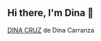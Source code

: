 ## Hi there, I'm Dina 👋

</div>
  </iframe loading="lazy" style="position: absolute; width: 100%; height: 100%; top: 0; left: 0; border: none; padding: 0;margin: 0;"
    src="https://www.canva.com/design/DAGhcxQSCo8/MD39k_eZQE9907Bdr1lVtg/view?embed" allowfullscreen="allowfullscreen" allow="fullscreen">
  </iframe>
</div>
<a href="https:&#x2F;&#x2F;www.canva.com&#x2F;design&#x2F;DAGhcxQSCo8&#x2F;MD39k_eZQE9907Bdr1lVtg&#x2F;view?utm_content=DAGhcxQSCo8&amp;utm_campaign=designshare&amp;utm_medium=embeds&amp;utm_source=link" target="_blank" rel="noopener">DINA CRUZ</a> de Dina Carranza
<!--# 💫 About Me:
<br>🌱 I’m currently learning the SOC Analyst path at RSM-US<br>


## 🌐 Socials:
[![LinkedIn](https://img.shields.io/badge/LinkedIn-%230077B5.svg?logo=linkedin&logoColor=white)](https://linkedin.com/in/Dina Cruz) 
# 📊 GitHub Stats:
![](https://github-readme-stats.vercel.app/api?username=Dina-Cruz&theme=tokyonight&hide_border=false&include_all_commits=false&count_private=false)<br/>
![](https://nirzak-streak-stats.vercel.app/?user=Dina-Cruz&theme=tokyonight&hide_border=false)<br/>
![](https://github-readme-stats.vercel.app/api/top-langs/?username=Dina-Cruz&theme=tokyonight&hide_border=false&include_all_commits=false&count_private=false&layout=compact)

## 🏆 GitHub Trophies
![](https://github-profile-trophy.vercel.app/?username=Dina-Cruz&theme=tokyonight&no-frame=false&no-bg=true&margin-w=4)

### ✍️ Random Dev Quote
![](https://quotes-github-readme.vercel.app/api?type=horizontal&theme=dark)

---
[![](https://visitcount.itsvg.in/api?id=Dina-Cruz&icon=0&color=0)](https://visitcount.itsvg.in)

<!-- Proudly created with GPRM ( https://gprm.itsvg.in ) -->


